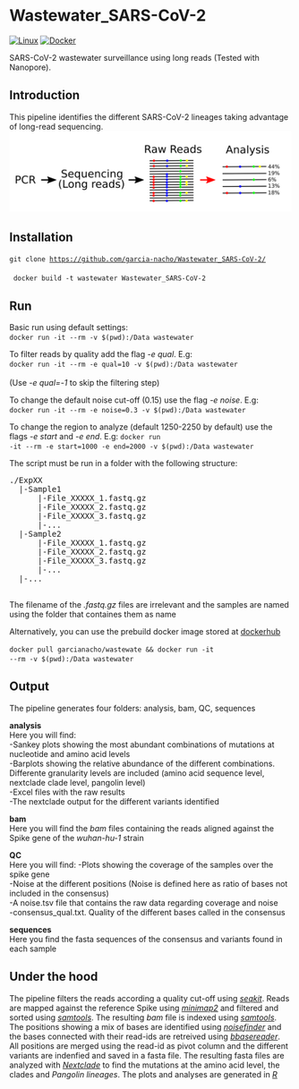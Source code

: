 # Wastewater_SARS-CoV-2
[![Linux](https://svgshare.com/i/Zhy.svg)](https://svgshare.com/i/Zhy.svg)   [![Docker](https://badgen.net/badge/icon/docker?icon=docker&label)](https://https://docker.com/)

SARS-CoV-2 wastewater surveillance using long reads (Tested with Nanopore).

## Introduction
This pipeline identifies the different SARS-CoV-2 lineages taking advantage of long-read sequencing.   
<img src="/Overview.png" width="600">     

## Installation   
<code>git clone https://github.com/garcia-nacho/Wastewater_SARS-CoV-2/ </code>  
<code> docker build -t wastewater Wastewater_SARS-CoV-2 </code>
   
## Run   
Basic run using default settings:   
<code>docker run -it --rm -v $(pwd):/Data wastewater </code>  
   
To filter reads by quality add the flag *-e qual*. E.g:   
<code>docker run -it --rm -e qual=10 -v $(pwd):/Data wastewater </code>   
(Use *-e qual=-1* to skip the filtering step)   
   
To change the default noise cut-off (0.15) use the flag *-e noise*. E.g:    
<code>docker run -it --rm -e noise=0.3 -v $(pwd):/Data wastewater </code>

To change the region to analyze (default 1250-2250 by default) use the flags *-e start* and *-e end*. E.g: 
<code>docker run -it --rm -e start=1000 -e end=2000 -v $(pwd):/Data wastewater </code>

The script must be run in a folder with the following structure:

<pre>
./ExpXX         
  |-Sample1     
      |-File_XXXXX_1.fastq.gz       
      |-File_XXXXX_2.fastq.gz
      |-File_XXXXX_3.fastq.gz
      |-...
  |-Sample2      
      |-File_XXXXX_1.fastq.gz       
      |-File_XXXXX_2.fastq.gz
      |-File_XXXXX_3.fastq.gz
      |-... 
  |-...   

</pre>

The filename of the *.fastq.gz* files are irrelevant and the samples are named using the folder that containes them as name    

Alternatively, you can use the prebuild docker image stored at [dockerhub](https://hub.docker.com/repository/docker/garcianacho/wastewater)

<code>docker pull garcianacho/wastewate && docker run -it --rm -v $(pwd):/Data wastewater</code>

## Output   
The pipeline generates four folders: analysis, bam, QC, sequences   
   
**analysis**    
Here you will find:   
-Sankey plots showing the most abundant combinations of mutations at nucleotide and amino acid levels   
-Barplots showing the relative abundance of the different combinations. Differente granularity levels are included (amino acid sequence level, nextclade clade level, pangolin level)   
-Excel files with the raw results    
-The nextclade output for the different variants identified   

**bam**   
Here you will find the *bam* files containing the reads aligned against the Spike gene of the *wuhan-hu-1* strain   
   
**QC**   
Here you will find:
-Plots showing the coverage of the samples over the spike gene   
-Noise at the different positions (Noise is defined here as ratio of bases not included in the consensus)   
-A noise.tsv file that contains the raw data regarding coverage and noise   
-consensus_qual.txt. Quality of the different bases called in the consensus   
   
**sequences**   
Here you find the fasta sequences of the consensus and variants found in each sample    
     
## Under the hood
The pipeline filters the reads according a quality cut-off using *[seqkit](https://bioinf.shenwei.me/seqkit/)*. Reads are mapped against the reference Spike using *[minimap2](https://github.com/lh3/minimap2)* and filtered and sorted using *[samtools](http://www.htslib.org/)*. The resulting *bam* file is indexed using *[samtools](http://www.htslib.org/)*. The positions showing a mix of bases are identified using *[noisefinder](https://github.com/garcia-nacho/NoisExtractor)* and the bases connected with their read-ids are retreived using *[bbasereader](https://github.com/garcia-nacho/bbasereader)*. All positions are merged using the read-id as pivot column and the different variants are indenfied and saved in a fasta file. The resulting fasta files are analyzed with *[Nextclade](https://clades.nextstrain.org/)* to find the mutations at the amino acid level, the clades and *Pangolin lineages*. The plots and analyses are generated in *[R](https://www.r-project.org/)* 
